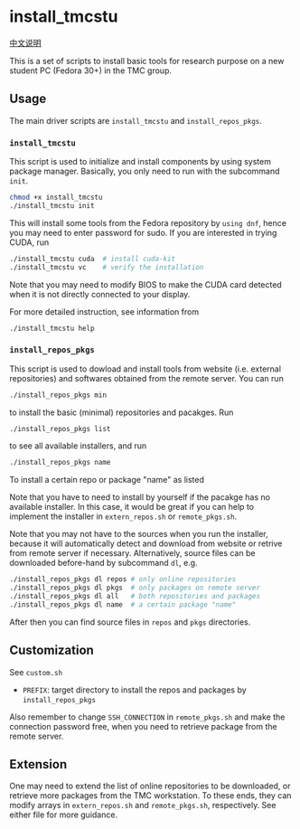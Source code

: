 # install\_tmcstu

[中文说明](README.org)

This is a set of scripts to install basic tools for research purpose
on a new student PC (Fedora 30+) in the TMC group.

## Usage

The main driver scripts are `install_tmcstu` and `install_repos_pkgs`.

### `install_tmcstu`

This script is used to initialize and install components by using system package manager.
Basically, you only need to run with the subcommand `init`.

```bash
chmod +x install_tmcstu
./install_tmcstu init
```

This will install some tools from the Fedora repository by `using dnf`,
hence you may need to enter password for sudo.
If you are interested in trying CUDA, run

```bash
./install_tmcstu cuda  # install cuda-kit
./install_tmcstu vc    # verify the installation
```

Note that you may need to modify BIOS to make the CUDA card detected
when it is not directly connected to your display.

For more detailed instruction, see information from

```bash
./install_tmcstu help
```

### `install_repos_pkgs`

This script is used to dowload and install tools from website (i.e. external repositories)
and softwares obtained from the remote server.
You can run

```bash
./install_repos_pkgs min
```

to install the basic (minimal) repositories and pacakges. Run

```bash
./install_repos_pkgs list
```

to see all available installers, and run

```bash
./install_repos_pkgs name
```

To install a certain repo or package "name" as listed

Note that you have to need to install by yourself if the pacakge has no available installer.
In this case, it would be great if you can help to implement the installer
in `extern_repos.sh` or `remote_pkgs.sh`.

Note that you may not have to the sources when you run the installer,
because it will automatically detect and download from website or retrive from remote server
if necessary.
Alternatively, source files can be downloaded before-hand by subcommand `dl`, e.g.

```bash
./install_repos_pkgs dl repos # only online repositories
./install_repos_pkgs dl pkgs  # only packages on remote server
./install_repos_pkgs dl all   # both repositories and packages
./install_repos_pkgs dl name  # a certain package "name"
```

After then you can find source files in `repos` and `pkgs` directories.

## Customization

See `custom.sh`

- `PREFIX`: target directory to install the repos and packages by `install_repos_pkgs`

Also remember to change `SSH_CONNECTION` in `remote_pkgs.sh` and make the connection
password free, when you need to retrieve package from the remote server.

## Extension

One may need to extend the list of online repositories to be downloaded,
or retrieve more packages from the TMC workstation.
To these ends, they can modify arrays in `extern_repos.sh` and `remote_pkgs.sh`, respectively.
See either file for more guidance.

